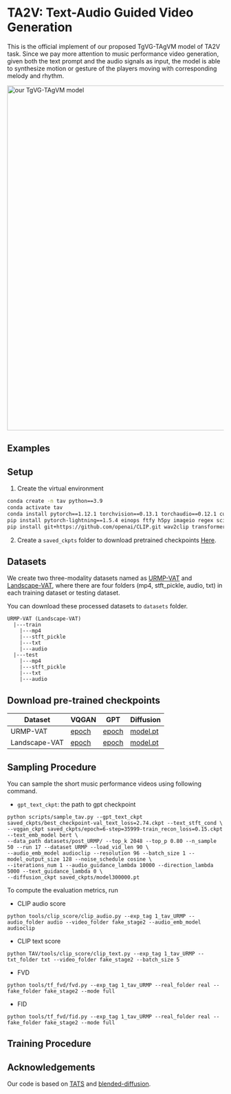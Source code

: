 # TA2V: Text-Audio Guided Video Generation
This is the official implement of our proposed TgVG-TAgVM model of TA2V task. Since we pay more attention to music performance video generation, given both the text prompt and the audio signals as input, the model is able to synthesize motion or gesture of the players moving with corresponding melody and rhythm.

<img width="800" alt="our TgVG-TAgVM model" src="https://github.com/Minglu58/TA2V/assets/95404453/12ff6304-c7cd-4eda-a3bb-a07949a0a859">

## Examples

## Setup
1. Create the virtual environment
```bash
conda create -n tav python==3.9
conda activate tav
conda install pytorch==1.12.1 torchvision==0.13.1 torchaudio==0.12.1 cudatoolkit=11.6 -c pytorch -c conda-forge
pip install pytorch-lightning==1.5.4 einops ftfy h5py imageio regex scikit-image scikit-video tqdm lpips blobfile mpi4py opencv-python-headless kornia termcolor pytorch-ignite visdom piq joblib av==10.0.0 matplotlib ffmpeg==4.2.2 pillow==9.5.0
pip install git+https://github.com/openai/CLIP.git wav2clip transformers
```
2. Create a `saved_ckpts` folder to download pretrained checkpoints [Here]().

## Datasets
We create two three-modality datasets named as [URMP-VAT]() and [Landscape-VAT](), where there are four folders (mp4, stft_pickle, audio, txt) in each training dataset or testing dataset.

You can download these processed datasets to `datasets` folder.
```
URMP-VAT (Landscape-VAT)
  |---train
    |---mp4
    |---stft_pickle
    |---txt
    |---audio
  |---test
    |---mp4
    |---stft_pickle
    |---txt
    |---audio
```
## Download pre-trained checkpoints
| Dataset | VQGAN | GPT |  Diffusion |
| --------------- | --------------- | --------------- | --------------- |
| URMP-VAT | [epoch]() | [epoch]() | [model.pt]()
| Landscape-VAT | [epoch]() | [epoch]() | [model.pt]()

## Sampling Procedure
You can sample the short music performance videos using following command.

- `gpt_text_ckpt`: the path to gpt checkpoint
```
python scripts/sample_tav.py --gpt_text_ckpt saved_ckpts/best_checkpoint-val_text_loss=2.74.ckpt --text_stft_cond \
--vqgan_ckpt saved_ckpts/epoch=6-step=35999-train_recon_loss=0.15.ckpt --text_emb_model bert \
--data_path datasets/post_URMP/ --top_k 2048 --top_p 0.80 --n_sample 50 --run 17 --dataset URMP --load_vid_len 90 \
--audio_emb_model audioclip --resolution 96 --batch_size 1 --model_output_size 128 --noise_schedule cosine \
--iterations_num 1 --audio_guidance_lambda 10000 --direction_lambda 5000 --text_guidance_lambda 0 \
--diffusion_ckpt saved_ckpts/model300000.pt
```
To compute the evaluation metrics, run
- CLIP audio score
```
python tools/clip_score/clip_audio.py --exp_tag 1_tav_URMP --audio_folder audio --video_folder fake_stage2 --audio_emb_model audioclip
```
- CLIP text score
```
python TAV/tools/clip_score/clip_text.py --exp_tag 1_tav_URMP --txt_folder txt --video_folder fake_stage2 --batch_size 5
```
- FVD
```
python tools/tf_fvd/fvd.py --exp_tag 1_tav_URMP --real_folder real --fake_folder fake_stage2 --mode full
```
- FID
```
python tools/tf_fvd/fid.py --exp_tag 1_tav_URMP --real_folder real --fake_folder fake_stage2 --mode full
```
## Training Procedure

## Acknowledgements
Our code is based on [TATS](https://github.com/songweige/TATS) and [blended-diffusion](https://github.com/omriav/blended-diffusion).
